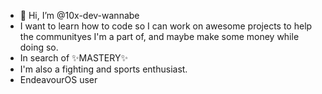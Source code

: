 - 👋 Hi, I’m @10x-dev-wannabe
- I want to learn how to code so I can work on awesome projects to help the communityes I'm a part of, and maybe make some money while doing so.
- In search of ✨MASTERY✨
- I'm also a fighting and sports enthusiast.
- EndeavourOS user


